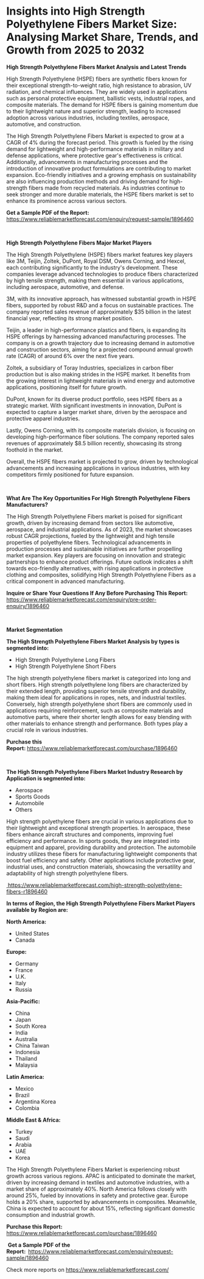 <p><h1>Insights into High Strength Polyethylene Fibers Market Size: Analysing Market Share, Trends, and Growth from 2025 to 2032</h1></p><p><strong>High Strength Polyethylene Fibers Market Analysis and Latest Trends</strong></p>
<p><p>High Strength Polyethylene (HSPE) fibers are synthetic fibers known for their exceptional strength-to-weight ratio, high resistance to abrasion, UV radiation, and chemical influences. They are widely used in applications such as personal protective equipment, ballistic vests, industrial ropes, and composite materials. The demand for HSPE fibers is gaining momentum due to their lightweight nature and superior strength, leading to increased adoption across various industries, including textiles, aerospace, automotive, and construction.</p><p>The High Strength Polyethylene Fibers Market is expected to grow at a CAGR of 4% during the forecast period. This growth is fueled by the rising demand for lightweight and high-performance materials in military and defense applications, where protective gear's effectiveness is critical. Additionally, advancements in manufacturing processes and the introduction of innovative product formulations are contributing to market expansion. Eco-friendly initiatives and a growing emphasis on sustainability are also influencing production methods and driving demand for high-strength fibers made from recycled materials. As industries continue to seek stronger and more durable materials, the HSPE fibers market is set to enhance its prominence across various sectors.</p></p>
<p><strong>Get a Sample PDF of the Report:&nbsp;</strong> <a href="https://www.reliablemarketforecast.com/enquiry/request-sample/1896460?utm_campaign=1929&utm_medium=2&utm_source=Github&utm_content=ia&utm_term=13012025&utm_id=high-strength-polyethylene-fibers">https://www.reliablemarketforecast.com/enquiry/request-sample/1896460</a></p>
<p>&nbsp;</p>
<p><strong>High Strength Polyethylene Fibers Major Market Players</strong></p>
<p><p>The High Strength Polyethylene (HSPE) fibers market features key players like 3M, Teijin, Zoltek, DuPont, Royal DSM, Owens Corning, and Hexcel, each contributing significantly to the industry's development. These companies leverage advanced technologies to produce fibers characterized by high tensile strength, making them essential in various applications, including aerospace, automotive, and defense.</p><p>3M, with its innovative approach, has witnessed substantial growth in HSPE fibers, supported by robust R&D and a focus on sustainable practices. The company reported sales revenue of approximately $35 billion in the latest financial year, reflecting its strong market position.</p><p>Teijin, a leader in high-performance plastics and fibers, is expanding its HSPE offerings by harnessing advanced manufacturing processes. The company is on a growth trajectory due to increasing demand in automotive and construction sectors, aiming for a projected compound annual growth rate (CAGR) of around 6% over the next five years.</p><p>Zoltek, a subsidiary of Toray Industries, specializes in carbon fiber production but is also making strides in the HSPE market. It benefits from the growing interest in lightweight materials in wind energy and automotive applications, positioning itself for future growth.</p><p>DuPont, known for its diverse product portfolio, sees HSPE fibers as a strategic market. With significant investments in innovation, DuPont is expected to capture a larger market share, driven by the aerospace and protective apparel industries.</p><p>Lastly, Owens Corning, with its composite materials division, is focusing on developing high-performance fiber solutions. The company reported sales revenues of approximately $8.5 billion recently, showcasing its strong foothold in the market.</p><p>Overall, the HSPE fibers market is projected to grow, driven by technological advancements and increasing applications in various industries, with key competitors firmly positioned for future expansion.</p></p>
<p>&nbsp;</p>
<p><strong>What Are The Key Opportunities For High Strength Polyethylene Fibers Manufacturers?</strong></p>
<p><p>The High Strength Polyethylene Fibers market is poised for significant growth, driven by increasing demand from sectors like automotive, aerospace, and industrial applications. As of 2023, the market showcases robust CAGR projections, fueled by the lightweight and high tensile properties of polyethylene fibers. Technological advancements in production processes and sustainable initiatives are further propelling market expansion. Key players are focusing on innovation and strategic partnerships to enhance product offerings. Future outlook indicates a shift towards eco-friendly alternatives, with rising applications in protective clothing and composites, solidifying High Strength Polyethylene Fibers as a critical component in advanced manufacturing.</p></p>
<p><strong>Inquire or Share Your Questions If Any Before Purchasing This Report:</strong> <a href="https://www.reliablemarketforecast.com/enquiry/pre-order-enquiry/1896460?utm_campaign=1929&utm_medium=2&utm_source=Github&utm_content=ia&utm_term=13012025&utm_id=high-strength-polyethylene-fibers">https://www.reliablemarketforecast.com/enquiry/pre-order-enquiry/1896460</a></p>
<p>&nbsp;</p>
<p><strong>Market Segmentation</strong></p>
<p><strong>The High Strength Polyethylene Fibers Market Analysis by types is segmented into:</strong></p>
<p><ul><li>High Strength Polyethylene Long Fibers</li><li>High Strength Polyethylene Short Fibers</li></ul></p>
<p><p>The high strength polyethylene fibers market is categorized into long and short fibers. High strength polyethylene long fibers are characterized by their extended length, providing superior tensile strength and durability, making them ideal for applications in ropes, nets, and industrial textiles. Conversely, high strength polyethylene short fibers are commonly used in applications requiring reinforcement, such as composite materials and automotive parts, where their shorter length allows for easy blending with other materials to enhance strength and performance. Both types play a crucial role in various industries.</p></p>
<p><strong>Purchase this Report:&nbsp;</strong><a href="https://www.reliablemarketforecast.com/purchase/1896460?utm_campaign=1929&utm_medium=2&utm_source=Github&utm_content=ia&utm_term=13012025&utm_id=high-strength-polyethylene-fibers">https://www.reliablemarketforecast.com/purchase/1896460</a></p>
<p>&nbsp;</p>
<p><strong>The High Strength Polyethylene Fibers Market Industry Research by Application is segmented into:</strong></p>
<p><ul><li>Aerospace</li><li>Sports Goods</li><li>Automobile</li><li>Others</li></ul></p>
<p><p>High strength polyethylene fibers are crucial in various applications due to their lightweight and exceptional strength properties. In aerospace, these fibers enhance aircraft structures and components, improving fuel efficiency and performance. In sports goods, they are integrated into equipment and apparel, providing durability and protection. The automobile industry utilizes these fibers for manufacturing lightweight components that boost fuel efficiency and safety. Other applications include protective gear, industrial uses, and construction materials, showcasing the versatility and adaptability of high strength polyethylene fibers.</p></p>
<p><a href="https://www.reliablemarketforecast.com/high-strength-polyethylene-fibers-r1896460?utm_campaign=1929&utm_medium=2&utm_source=Github&utm_content=ia&utm_term=13012025&utm_id=high-strength-polyethylene-fibers">&nbsp;https://www.reliablemarketforecast.com/high-strength-polyethylene-fibers-r1896460</a></p>
<p><strong>In terms of Region, the High Strength Polyethylene Fibers Market Players available by Region are:</strong></p>
<p>
    <p> <strong> North America: </strong>
        <ul>
            <li>United States</li>
            <li>Canada</li>
        </ul>
        </p> 
    <p> <strong> Europe: </strong>
        <ul>
            <li>Germany</li>
            <li>France</li>
            <li>U.K.</li>
            <li>Italy</li>
            <li>Russia</li>
        </ul>
        </p> 
    <p> <strong> Asia-Pacific: </strong>
        <ul>
            <li>China</li>
            <li>Japan</li>
            <li>South Korea</li>
            <li>India</li>
            <li>Australia</li>
            <li>China Taiwan</li>
            <li>Indonesia</li>
            <li>Thailand</li>
            <li>Malaysia</li>
        </ul>
        </p> 
    <p> <strong> Latin America: </strong>
        <ul>
            <li>Mexico</li>
            <li>Brazil</li>
            <li>Argentina Korea</li>
            <li>Colombia</li>
        </ul>
        </p> 
    <p> <strong> Middle East & Africa: </strong>
        <ul>
            <li>Turkey</li>
            <li>Saudi</li>
            <li>Arabia</li>
            <li>UAE</li>
            <li>Korea</li>
        </ul>
    </p>
    </p>
<p><p>The High Strength Polyethylene Fibers Market is experiencing robust growth across various regions. APAC is anticipated to dominate the market, driven by increasing demand in textiles and automotive industries, with a market share of approximately 40%. North America follows closely with around 25%, fueled by innovations in safety and protective gear. Europe holds a 20% share, supported by advancements in composites. Meanwhile, China is expected to account for about 15%, reflecting significant domestic consumption and industrial growth.</p></p>
<p><strong>Purchase this Report: </strong><a href="https://www.reliablemarketforecast.com/purchase/1896460?utm_campaign=1929&utm_medium=2&utm_source=Github&utm_content=ia&utm_term=13012025&utm_id=high-strength-polyethylene-fibers">https://www.reliablemarketforecast.com/purchase/1896460</a></p>
<p>&nbsp;<strong>Get a Sample PDF of the Report:&nbsp;&nbsp;</strong><a href="https://www.reliablemarketforecast.com/enquiry/request-sample/1896460?utm_campaign=1929&utm_medium=2&utm_source=Github&utm_content=ia&utm_term=13012025&utm_id=high-strength-polyethylene-fibers">https://www.reliablemarketforecast.com/enquiry/request-sample/1896460</a></p>
<p><strong></strong></p>
<p>Check more reports on <a href="https://www.reliablemarketforecast.com/?utm_campaign=1929&utm_medium=2&utm_source=Github&utm_content=ia&utm_term=13012025&utm_id=high-strength-polyethylene-fibers">https://www.reliablemarketforecast.com/</a></p>